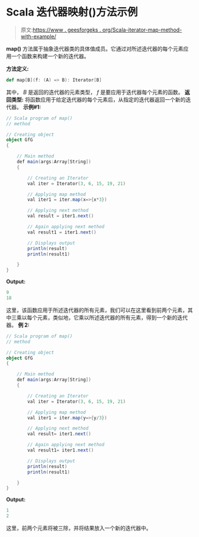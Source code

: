 # Scala 迭代器映射()方法示例

> 原文:[https://www . geesforgeks . org/Scala-iterator-map-method-with-example/](https://www.geeksforgeeks.org/scala-iterator-map-method-with-example/)

**map()** 方法属于抽象迭代器类的具体值成员。它通过对所述迭代器的每个元素应用一个函数来构建一个新的迭代器。

**方法定义:**

```scala
def map[B](f: (A) => B): Iterator[B]

```

其中， *B* 是返回的迭代器的元素类型， *f* 是要应用于迭代器每个元素的函数。
**返回类型:**
将函数应用于给定迭代器的每个元素后，从指定的迭代器返回一个新的迭代器。
**示例#1:**

```scala
// Scala program of map()
// method

// Creating object
object GfG
{ 

    // Main method
    def main(args:Array[String])
    {

        // Creating an Iterator 
        val iter = Iterator(3, 6, 15, 19, 21)

        // Applying map method
        val iter1 = iter.map(x=>{x*3})

        // Applying next method
        val result = iter1.next()

        // Again applying next method
        val result1 = iter1.next()

        // Displays output
        println(result)
        println(result1)

    }
}
```

**Output:**

```scala
9
18

```

这里，该函数应用于所述迭代器的所有元素，我们可以在这里看到前两个元素，其中三乘以每个元素，类似地，它乘以所述迭代器的所有元素，得到一个新的迭代器。
**例 2:**

```scala
// Scala program of map()
// method

// Creating object
object GfG
{ 

    // Main method
    def main(args:Array[String])
    {

        // Creating an Iterator 
        val iter = Iterator(3, 6, 15, 19, 21)

        // Applying map method
        val iter1 = iter.map(y=>{y/3})

        // Applying next method
        val result= iter1.next()

        // Again applying next method
        val result1= iter1.next()

        // Displays output
        println(result)
        println(result1)

    }
}
```

**Output:**

```scala
1
2

```

这里，前两个元素将被三除，并将结果放入一个新的迭代器中。